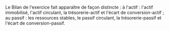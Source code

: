 Le Bilan de l'exercice fait apparaître de façon distincte :
à l'actif : l'actif immobilisé, l'actif circulant, la trésorerie-actif et l'écart de conversion-actif ;
au passif : les ressources stables, le passif circulant, la trésorerie-passif et l'écart de conversion-passif.